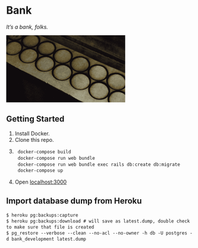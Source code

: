 # Bank

_It’s a bank, folks._

![](hack_club_bank_laser.gif)

## Getting Started

1. Install Docker.
2. Clone this repo.
3. ```sh
    docker-compose build
    docker-compose run web bundle
    docker-compose run web bundle exec rails db:create db:migrate
    docker-compose up
   ```
4. Open [localhost:3000](http://localhost:3000)

## Import database dump from Heroku

    $ heroku pg:backups:capture
    $ heroku pg:backups:download # will save as latest.dump, double check to make sure that file is created
    $ pg_restore --verbose --clean --no-acl --no-owner -h db -U postgres -d bank_development latest.dump
